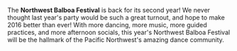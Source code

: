 The __Northwest Balboa Festival__ is back for its second year! We never thought last year's party would be such a great turnout, and hope to make 2016 better than ever! With more dancing, more music, more guided practices, and more afternoon socials, this year's Northwest Balboa Festival will be the hallmark of the Pacific Northwest's amazing dance community.
